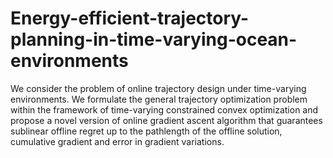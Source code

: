 # Energy-efficient-trajectory-planning-in-time-varying-ocean-environments
We consider the problem of online trajectory design under time-varying environments. We formulate the general trajectory optimization problem within the framework of time-varying constrained convex optimization and propose a novel version of online gradient ascent algorithm that guarantees sublinear offline regret up to the pathlength of the offline solution, cumulative gradient and error in gradient variations. 
